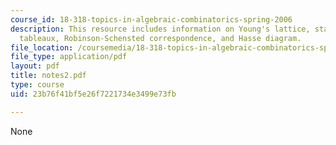 ```yaml
---
course_id: 18-318-topics-in-algebraic-combinatorics-spring-2006
description: This resource includes information on Young's lattice, standard Young
  tableaux, Robinson-Schensted correspondence, and Hasse diagram.
file_location: /coursemedia/18-318-topics-in-algebraic-combinatorics-spring-2006/23b76f41bf5e26f7221734e3499e73fb_notes2.pdf
file_type: application/pdf
layout: pdf
title: notes2.pdf
type: course
uid: 23b76f41bf5e26f7221734e3499e73fb

---
```

None